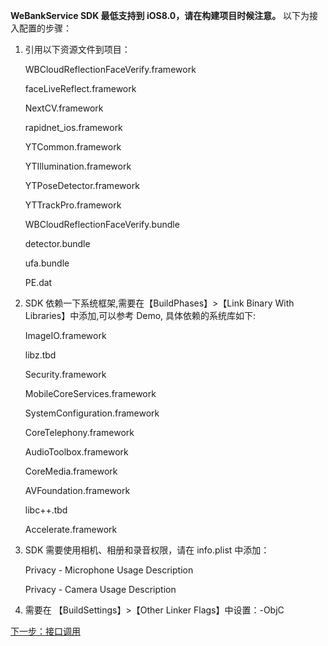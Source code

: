 **WeBankService SDK 最低支持到 iOS8.0，请在构建项目时候注意。**
以下为接入配置的步骤：

1. 引用以下资源文件到项目：

   WBCloudReflectionFaceVerify.framework 
   
   faceLiveReflect.framework 
   
   NextCV.framework 
   
   rapidnet_ios.framework 
   
   YTCommon.framework 
   
   YTIllumination.framework 
   
   YTPoseDetector.framework 
   
   YTTrackPro.framework 
   
   WBCloudReflectionFaceVerify.bundle 
   
   detector.bundle 
   
   ufa.bundle 
   
   PE.dat

2. SDK 依赖一下系统框架,需要在【BuildPhases】>【Link Binary With Libraries】中添加,可以参考 Demo, 具体依赖的系统库如下:

   ImageIO.framework

   libz.tbd

   Security.framework

   MobileCoreServices.framework

   SystemConfiguration.framework

   CoreTelephony.framework

   AudioToolbox.framework

   CoreMedia.framework

   AVFoundation.framework

   libc++.tbd

   Accelerate.framework

3. SDK 需要使用相机、相册和录音权限，请在 info.plist 中添加：

   Privacy - Microphone Usage Description 

   Privacy - Camera Usage Description 

4. 需要在 【BuildSettings】>【Other Linker Flags】中设置：-ObjC





[下一步：接口调用](http://tcecqpoc.fsphere.cn/document/product/655/14080)
